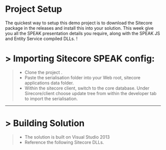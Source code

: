 Project Setup
===================


The quickest way to setup this demo project is to download the Sitecore package in the releases and install this into your solution. This week give you all the SPEAK presentation details you require, along with the SPEAK JS and Entity Service compiled DLLs. ! 

# > **Importing Sitecore SPEAK config:**

> - Clone the project .
> - Paste the serialisation folder into your Web root, sitecore applications data folder. 
> - Within the sitecore client, switch to the core database. Under Sirecore/client  choose update tree from within the developer tab to import the serialisation.  

----------

# > **Building Solution**

> - The solution is built on Visual Studio 2013
> - Reference the following Sitecore DLLs.


